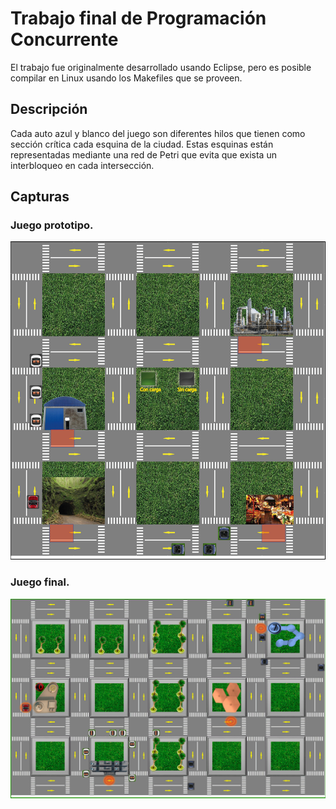 # Trabajo final de Programación Concurrente

El trabajo fue originalmente desarrollado usando Eclipse, pero es posible compilar en Linux usando los Makefiles que se proveen.

## Descripción

Cada auto azul y blanco del juego son diferentes hilos que tienen como sección crítica cada esquina de la ciudad. Estas esquinas están representadas mediante una red de Petri que evita que exista un interbloqueo en cada intersección.

## Capturas

### Juego prototipo.

![](Capturas/1.png)

### Juego final.

![](Capturas/2.png)
